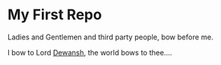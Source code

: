 # My First Repo
Ladies and Gentlemen and third party people, bow before me.

I bow to Lord [Dewansh](https://github.com/dewanshrawat15), the world bows to thee....
